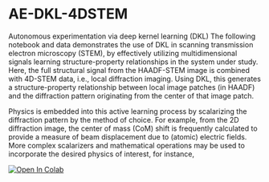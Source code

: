 # AE-DKL-4DSTEM
Autonomous experimentation via deep kernel learning (DKL)
The following notebook and data demonstrates the use of DKL in scanning transmission electron microscopy (STEM), by effectively utilizing multidimensional signals learning structure-property relationships in the system under study.
Here, the full structural signal from the HAADF-STEM image is combined with 4D-STEM data, i.e., local diffraction imaging.
Using DKL, this generates a structure-property relationship between local image patches (in HAADF) and the diffraction pattern originating from the center of that image patch.

Physics is embedded into this active learning process by scalarizing the diffraction pattern by the method of choice. For example, from the 2D diffraction image, the center of mass (CoM) shift is frequently calculated to provide a measure of beam displacement due to (atomic) electric fields. More complex scalarizers and mathematical operations may be used to incorporate the desired physics of interest, for instance, 

[![Open In Colab](https://colab.research.google.com/assets/colab-badge.svg)](https://colab.research.google.com/github/kevinroccapriore/AE-DKL-4DSTEM/blob/main/AE_4DSTEM_DKL.ipynb)
